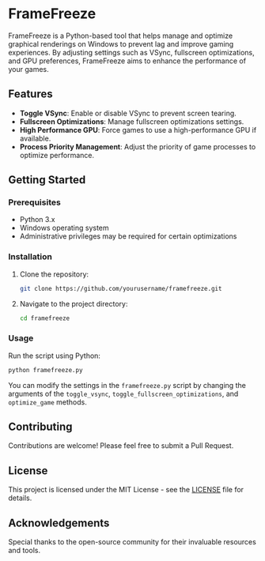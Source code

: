 # FrameFreeze

FrameFreeze is a Python-based tool that helps manage and optimize graphical renderings on Windows to prevent lag and improve gaming experiences. By adjusting settings such as VSync, fullscreen optimizations, and GPU preferences, FrameFreeze aims to enhance the performance of your games.

## Features

- **Toggle VSync**: Enable or disable VSync to prevent screen tearing.
- **Fullscreen Optimizations**: Manage fullscreen optimizations settings.
- **High Performance GPU**: Force games to use a high-performance GPU if available.
- **Process Priority Management**: Adjust the priority of game processes to optimize performance.

## Getting Started

### Prerequisites

- Python 3.x
- Windows operating system
- Administrative privileges may be required for certain optimizations

### Installation

1. Clone the repository:
   ```bash
   git clone https://github.com/yourusername/framefreeze.git
   ```
2. Navigate to the project directory:
   ```bash
   cd framefreeze
   ```

### Usage

Run the script using Python:

```bash
python framefreeze.py
```

You can modify the settings in the `framefreeze.py` script by changing the arguments of the `toggle_vsync`, `toggle_fullscreen_optimizations`, and `optimize_game` methods.

## Contributing

Contributions are welcome! Please feel free to submit a Pull Request.

## License

This project is licensed under the MIT License - see the [LICENSE](LICENSE) file for details.

## Acknowledgements

Special thanks to the open-source community for their invaluable resources and tools.